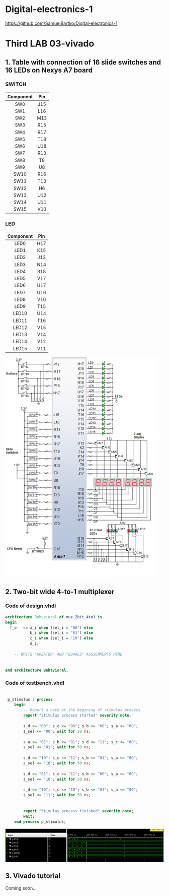 # Digital-electronics-1

https://github.com/SamuelBartko/Digital-electronics-1

# Third LAB 03-vivado

## 1. Table with connection of 16 slide switches and 16 LEDs on Nexys A7 board

### SWITCH

| **Component** | **Pin** |
| :-: | :-: |
| SW0 | J15 | 
| SW1 | L16 |
| SW2 | M13 |
| SW3 | R15 |
| SW4 | R17 |
| SW5 | T18 |
| SW6 | U18 |
| SW7 | R13 | 
| SW8 | T8 | 
| SW9 | U8 |
| SW10 | R16 | 
| SW11 | T13 | 
| SW12 | H6 |
| SW13 | U12 | 
| SW14 | U11 | 
| SW15 | V10 | 

### LED

| **Component** | **Pin** |
| :-: | :-: |
| LED0 | H17 |
| LED1 | K15 |
| LED2 | J13 |
| LED3 | N14 |
| LED4 | R18 |
| LED5 | V17 |
| LED6 | U17 |
| LED7 | U16 |
| LED8 | V16 |
| LED9 | T15 |
| LED10 | U14 |
| LED11 | T16 |
| LED12 | V15 |
| LED13 | V14 |
| LED14 | V12 |
| LED15 | V11 |

![Nexys A7](Images/n4r.png)

## 2. Two-bit wide 4-to-1 multiplexer

### Code of design.vhdl

```vhdl
architecture Behavioral of mux_2bit_4to1 is
begin
  f_o   <= a_i when (sel_i = "00") else
           b_i when (sel_i = "01") else
           c_i when (sel_i = "10") else
           d_i;
	
    -- WRITE "GREATER" AND "EQUALS" ASSIGNMENTS HERE


end architecture Behavioral;

```

### Code of testbench.vhdl
```vhdl

 p_stimulus : process
    begin
        -- Report a note at the begining of stimulus process
        report "Stimulus process started" severity note;
        
        s_d <= "00"; s_c <= "00"; s_b <= "00"; s_a <= "00";
        s_sel <= "00"; wait for 50 ns;
        
        s_a <= "01"; s_b <= "01"; s_d <= "11"; s_c <= "00";
        s_sel <= "01"; wait for 50 ns;
        
        s_d <= "10"; s_c <= "11"; s_b <= "01"; s_a <= "00"; 
        s_sel <= "10"; wait for 50 ns;
        
        s_d <= "01"; s_c <= "11"; s_b <= "00"; s_a <= "00"; 
        s_sel <= "10"; wait for 50 ns;
        
        s_d <= "10"; s_c <= "10"; s_b <= "01"; s_a <= "00";
        s_sel <= "11"; wait for 50 ns;

       
        report "Stimulus process finished" severity note;
        wait;
    end process p_stimulus;

```

![GRAPH](Images/2.png)

## 3. Vivado tutorial

Coming soon...